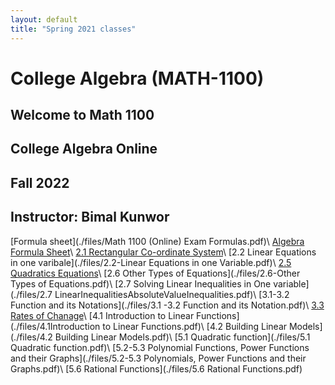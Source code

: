 ```yaml
---
layout: default
title: "Spring 2021 classes"
---
```


# College Algebra (MATH-1100)


## Welcome to Math 1100 
## College Algebra Online
## Fall 2022
## Instructor: Bimal Kunwor

[Formula sheet](./files/Math 1100 (Online) Exam Formulas.pdf)\\
[Algebra Formula Sheet](./files/algebraformulas.pdf)\\
[2.1 Rectangular Co-ordinate System](./files/2.1-RectangularCoordinateSystem.pdf)\\
[2.2 Linear Equations in one varibale](./files/2.2-Linear Equations in one Variable.pdf)\\
[2.5 Quadratics Equations](./files/2.5-SolvingQuadraticEquations.pdf)\\
[2.6 Other Types of Equations](./files/2.6-Other Types of Equations.pdf)\\
[2.7 Solving Linear Inequalities in One variable](./files/2.7 LinearInequalitiesAbsoluteValueInequalities.pdf)\\
[3.1-3.2 Function and its Notations](./files/3.1 -3.2 Function and its Notation.pdf)\\
[3.3 Rates of Chanage](./files/3.3RatesofChange.pdf)\\
[4.1 Introduction to Linear Functions](./files/4.1Introduction to Linear Functions.pdf)\\
[4.2 Building Linear Models](./files/4.2 Building Linear Models.pdf)\\
[5.1 Quadratic function](./files/5.1 Quadratic function.pdf)\\
[5.2-5.3 Polynomial Functions, Power Functions and their Graphs](./files/5.2-5.3 Polynomials, Power Functions and their Graphs.pdf)\\
[5.6 Rational Functions](./files/5.6 Rational Functions.pdf)